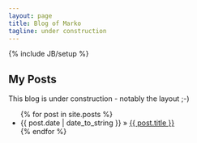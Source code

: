 ```yaml
---
layout: page
title: Blog of Marko
tagline: under construction
---
```

{% include JB/setup %}
    
## My Posts

This blog is under construction - notably the layout ;-)

<ul class="posts">
  {% for post in site.posts %}
    <li><span>{{ post.date | date_to_string }}</span> &raquo; <a href="{{ BASE_PATH }}{{ post.url }}">{{ post.title }}</a></li>
  {% endfor %}
</ul>


